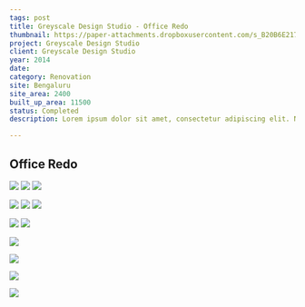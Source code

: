 ```yaml
---
tags: post
title: Greyscale Design Studio - Office Redo
thumbnail: https://paper-attachments.dropboxusercontent.com/s_B20B6E217961EFBA108AC54F86E7517B2E27D77CB516E681FB4A67AD7819E175_1729255250473__DSC2928.jpg
project: Greyscale Design Studio
client: Greyscale Design Studio
year: 2014
date:
category: Renovation 
site: Bengaluru
site_area: 2400
built_up_area: 11500
status: Completed
description: Lorem ipsum dolor sit amet, consectetur adipiscing elit. Nullam ultricies interdum tortor, sit amet gravida ipsum fermentum ut. Aenean sagittis metus justo, at vestibulum elit malesuada a. Suspendisse dictum, sapien eu tincidunt convallis, elit urna rhoncus leo, ac fermentum lorem libero in magna. Integer scelerisque odio et convallis faucibus.

---
```


## Office Redo

![](https://paper-attachments.dropboxusercontent.com/s_B20B6E217961EFBA108AC54F86E7517B2E27D77CB516E681FB4A67AD7819E175_1729255176877__DSC2734.jpg)
![](https://paper-attachments.dropboxusercontent.com/s_B20B6E217961EFBA108AC54F86E7517B2E27D77CB516E681FB4A67AD7819E175_1729255178471__DSC2792.jpg)
![](https://paper-attachments.dropboxusercontent.com/s_B20B6E217961EFBA108AC54F86E7517B2E27D77CB516E681FB4A67AD7819E175_1729255180739__DSC2907.jpg)

![](https://paper-attachments.dropboxusercontent.com/s_B20B6E217961EFBA108AC54F86E7517B2E27D77CB516E681FB4A67AD7819E175_1729255191584_B3HJELN.JPG)
![](https://paper-attachments.dropboxusercontent.com/s_B20B6E217961EFBA108AC54F86E7517B2E27D77CB516E681FB4A67AD7819E175_1729255191597_gdrIJ6xdS8i86gLOKAvw5urUGS0CuYDTlqZVb0_oO-QWHRg1YPm6cN6dFXzHXXuHvJyD232iE7maAWtLF_ScrIKaARkTApu49IKF6yMaS8LDKdMPQJc_vDpFFMUQ-GqQw.jpg)
![](https://paper-attachments.dropboxusercontent.com/s_B20B6E217961EFBA108AC54F86E7517B2E27D77CB516E681FB4A67AD7819E175_1729255191671_IMG_20130807_190906.jpg)

![](https://paper-attachments.dropboxusercontent.com/s_B20B6E217961EFBA108AC54F86E7517B2E27D77CB516E681FB4A67AD7819E175_1729255206897_DSC08120.JPG)
![](https://paper-attachments.dropboxusercontent.com/s_B20B6E217961EFBA108AC54F86E7517B2E27D77CB516E681FB4A67AD7819E175_1729255206394_IMG_4802.jpg)

![](https://paper-attachments.dropboxusercontent.com/s_B20B6E217961EFBA108AC54F86E7517B2E27D77CB516E681FB4A67AD7819E175_1729255216896__DSC2790.jpg)

![](https://paper-attachments.dropboxusercontent.com/s_B20B6E217961EFBA108AC54F86E7517B2E27D77CB516E681FB4A67AD7819E175_1729255249306__DSC2916.jpg)

![](https://paper-attachments.dropboxusercontent.com/s_B20B6E217961EFBA108AC54F86E7517B2E27D77CB516E681FB4A67AD7819E175_1729257183350_791614-GSDS-01+1.png)

![](https://paper-attachments.dropboxusercontent.com/s_B20B6E217961EFBA108AC54F86E7517B2E27D77CB516E681FB4A67AD7819E175_1729255155264__DSC2829.jpg)



